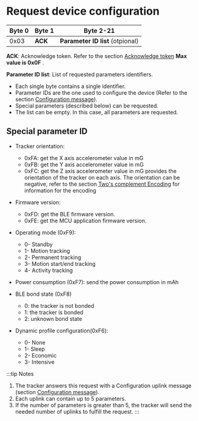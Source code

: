 # Request device configuration


|  Byte 0 |  Byte 1  |  Byte 2-21             |
|---------|----------|------------------------|
|  0x03   |  **ACK** |  **Parameter ID list** (otpional)|

 **ACK**: Acknowledge token. Refer to the section [Acknowledge token](../../downlink-messages/ack-token/readme.md) **Max value is 0x0F** .

 **Parameter ID list**: List of requested parameters identifiers.
-   Each single byte contains a single identifier.
-   Parameter IDs are the one used to configure the device (Refer to the section [Configuration message](../../uplink-messages/configuration/readme.md)).
-   Special parameters (described below) can be requested.
-   The list can be empty. In this case, all parameters are requested.

## Special parameter ID

-   Tracker orientation:
    -   0xFA: get the X axis accelerometer value in mG
    -   0xFB: get the Y axis accelerometer value in mG
    -   0xFC: get the Z axis accelerometer value in mG provides the orientation of the tracker on each axis. The orientation can be negative, refer to the section [Two's complement Encoding](../../downlink-messages/two-complement-encoding/readme.md) for information for the encoding

-   Firmware version:
    -   0xFD: get the BLE firmware version.
    -   0xFE: get the MCU application firmware version.

-   Operating mode (0xF9):
    -   0- Standby
    -   1- Motion tracking
    -   2- Permanent tracking
    -   3- Motion start/end tracking
    -   4- Activity tracking

-   Power consumption (0xF7): send the power consumption in mAh

-   BLE bond state (0xF8)
    -   0: the tracker is not bonded
    -   1: the tracker is bonded
    -   2: unknown bond state

-   Dynamic profile configuration(0xF6):
    -   0- None
    -   1- Sleep
    -   2- Economic
    -   3- Intensive

:::tip Notes
1.  The tracker answers this request with a Configuration uplink message (section [Configuration message](../../uplink-messages/configuration/readme.md)).
2.  Each uplink can contain up to 5 parameters.
3.  If the number of parameters is greater than 5, the tracker will send the needed number of uplinks to fulfill the request.
:::

